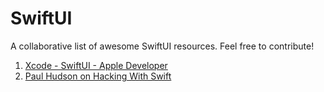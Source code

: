 # SwiftUI
A collaborative list of awesome SwiftUI resources. Feel free to contribute!


1. [Xcode - SwiftUI - Apple Developer](https://developer.apple.com/xcode/swiftui/)
2. [Paul Hudson on Hacking With Swift](https://www.hackingwithswift.com/articles/191/swiftui-lets-us-build-declarative-user-interfaces-in-swift)
